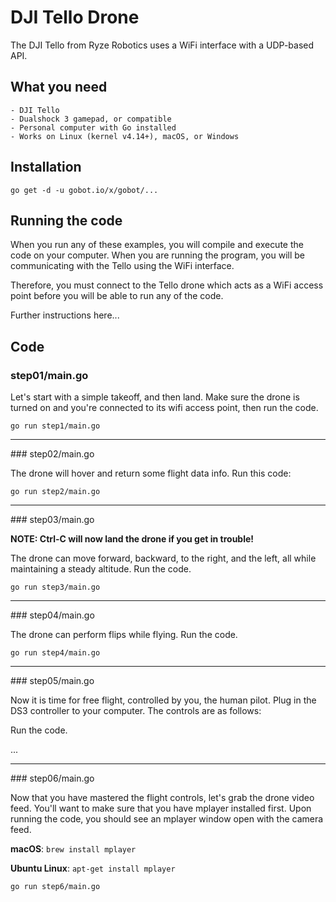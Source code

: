 # DJI Tello Drone

The DJI Tello from Ryze Robotics uses a WiFi interface with a UDP-based API.

## What you need

    - DJI Tello
    - Dualshock 3 gamepad, or compatible
    - Personal computer with Go installed
    - Works on Linux (kernel v4.14+), macOS, or Windows

## Installation

```
go get -d -u gobot.io/x/gobot/...
```

## Running the code
When you run any of these examples, you will compile and execute the code on your computer. When you are running the program, you will be communicating with the Tello using the WiFi interface.

Therefore, you must connect to the Tello drone which acts as a WiFi access point before you will be able to run any of the code.

Further instructions here...

## Code

### step01/main.go

Let's start with a simple takeoff, and then land. Make sure the drone is turned on and you're connected to its wifi access point, then run the code.

```go run step1/main.go```

<hr>
### step02/main.go

The drone will hover and return some flight data info. Run this code:

```go run step2/main.go```

<hr>
### step03/main.go

**NOTE: Ctrl-C will now land the drone if you get in trouble!**

The drone can move forward, backward, to the right, and the left, all while maintaining a steady altitude. Run the code. 

```go run step3/main.go```

<hr>
### step04/main.go

The drone can perform flips while flying. Run the code.

```go run step4/main.go```

<hr>
### step05/main.go

Now it is time for free flight, controlled by you, the human pilot. Plug in the DS3 controller to your computer. The controls are as follows:

Run the code.

...
<hr>
### step06/main.go

Now that you have mastered the flight controls, let's grab the drone video feed. You'll want to make sure that you have mplayer installed first. Upon running the code, you should see an mplayer window open with the camera feed.

**macOS**:
`brew install mplayer`

**Ubuntu Linux**:
`apt-get install mplayer`

```go run step6/main.go```
